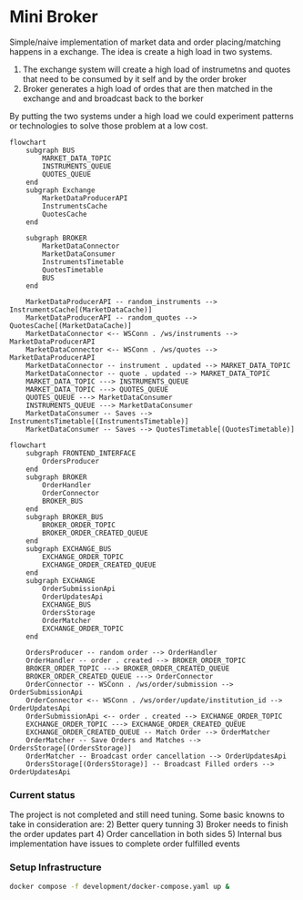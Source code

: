 # Mini Broker

Simple/naive implementation of market data and order placing/matching happens in a exchange. The idea is create a high load in two systems.
1) The exchange system will create a high load of instrumetns and quotes that need to be consumed by it self and by the order broker
2) Broker generates a high load of ordes that are then matched in the exchange and and broadcast back to the borker

By putting the two systems under a high load we could experiment patterns or technologies to solve those problem at a low cost.

```mermaid
flowchart
    subgraph BUS
        MARKET_DATA_TOPIC
        INSTRUMENTS_QUEUE
        QUOTES_QUEUE
    end
    subgraph Exchange
        MarketDataProducerAPI
        InstrumentsCache
        QuotesCache
    end
    
    subgraph BROKER
        MarketDataConnector
        MarketDataConsumer
        InstrumentsTimetable
        QuotesTimetable
        BUS
    end 

    MarketDataProducerAPI -- random_instruments --> InstrumentsCache[(MarketDataCache)]
    MarketDataProducerAPI -- random_quotes --> QuotesCache[(MarketDataCache)]
    MarketDataConnector <-- WSConn . /ws/instruments --> MarketDataProducerAPI
    MarketDataConnector <-- WSConn . /ws/quotes --> MarketDataProducerAPI
    MarketDataConnector -- instrument . updated --> MARKET_DATA_TOPIC
    MarketDataConnector -- quote . updated --> MARKET_DATA_TOPIC
    MARKET_DATA_TOPIC ---> INSTRUMENTS_QUEUE
    MARKET_DATA_TOPIC ---> QUOTES_QUEUE
    QUOTES_QUEUE ---> MarketDataConsumer
    INSTRUMENTS_QUEUE ---> MarketDataConsumer
    MarketDataConsumer -- Saves --> InstrumentsTimetable[(InstrumentsTimetable)]
    MarketDataConsumer -- Saves --> QuotesTimetable[(QuotesTimetable)]
```

```mermaid
flowchart
    subgraph FRONTEND_INTERFACE
        OrdersProducer
    end
    subgraph BROKER
        OrderHandler
        OrderConnector
        BROKER_BUS
    end
    subgraph BROKER_BUS
        BROKER_ORDER_TOPIC
        BROKER_ORDER_CREATED_QUEUE
    end
    subgraph EXCHANGE_BUS
        EXCHANGE_ORDER_TOPIC
        EXCHANGE_ORDER_CREATED_QUEUE
    end
    subgraph EXCHANGE
        OrderSubmissionApi
        OrderUpdatesApi
        EXCHANGE_BUS
        OrdersStorage
        OrderMatcher
        EXCHANGE_ORDER_TOPIC
    end

    OrdersProducer -- random order --> OrderHandler
    OrderHandler -- order . created --> BROKER_ORDER_TOPIC
    BROKER_ORDER_TOPIC ---> BROKER_ORDER_CREATED_QUEUE
    BROKER_ORDER_CREATED_QUEUE ---> OrderConnector
    OrderConnector -- WSConn . /ws/order/submission --> OrderSubmissionApi
    OrderConnector <-- WSConn . /ws/order/update/institution_id --> OrderUpdatesApi
    OrderSubmissionApi <-- order . created --> EXCHANGE_ORDER_TOPIC
    EXCHANGE_ORDER_TOPIC ---> EXCHANGE_ORDER_CREATED_QUEUE
    EXCHANGE_ORDER_CREATED_QUEUE -- Match Order --> OrderMatcher
    OrderMatcher -- Save Orders and Matches --> OrdersStorage[(OrdersStorage)]
    OrderMatcher -- Broadcast order cancellation --> OrderUpdatesApi
    OrdersStorage[(OrdersStorage)] -- Broadcast Filled orders --> OrderUpdatesApi
```

### Current status
The project is not completed and still need tuning. Some basic knowns to take in consideration are:
2) Better query tunning
3) Broker needs to finish the order updates part
4) Order cancellation in both sides
5) Internal bus implementation have issues to complete order fulfilled events

### Setup Infrastructure

```bash
docker compose -f development/docker-compose.yaml up &
```
